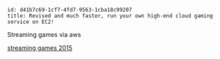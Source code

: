 ```
id: d41b7c69-1cf7-4fd7-9563-1cba18c99207
title: Revised and much faster, run your own high-end cloud gaming service on EC2!
```

Streaming games via aws

[streaming games 2015](https://lg.io/2015/07/05/revised-and-much-faster-run-your-own-highend-cloud-gaming-service-on-ec2.html)
